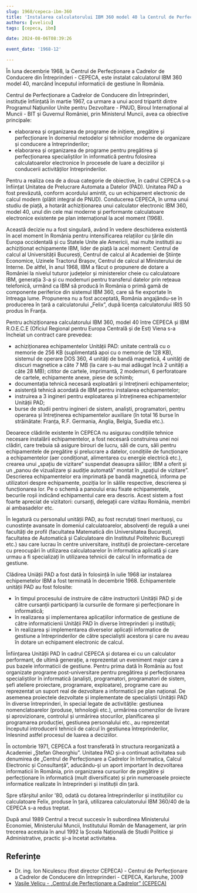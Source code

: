 ```yaml
---
slug: 1968/cepeca-ibm-360
title: 'Instalarea calculatorului IBM 360 model 40 la Centrul de Perfecționare a Cadrelor de Conducere din Întreprinderi - CEPECA'
authors: [vvelicu]
tags: [cepeca, ibm]

date: 2024-08-06T08:39:26

event_date: '1968-12'

---
```


În luna decembrie 1968, la Centrul de Perfecționare a Cadrelor de Conducere din Întreprinderi - CEPECA, este instalat calculatorul IBM 360 model 40, marcând începutul informaticii de gestiune în România.

<!-- truncate -->

Centrul de Perfecționare a Cadrelor de Conducere din Întreprinderi, instituție
înființată în martie 1967, ca urmare a unui acord tripartit dintre Programul Națiunilor Unite pentru Dezvoltare - PNUD, Biroul Internațional al Muncii - BIT și Guvernul României, prin Ministerul Muncii, avea ca obiective principale:

- elaborarea și organizarea de programe de inițiere, pregătire și perfecționare în domeniul metodelor și tehnicilor moderne de organizare și conducere a întreprinderilor;
- elaborarea și organizarea de programe pentru pregătirea și perfecționarea specialiștilor în informatică pentru folosirea calculatoarelor electronice în procesele de luare a deciziilor și conducerii activităților întreprinderilor.

Pentru a realiza cea de a doua categorie de obiective, în cadrul CEPECA s-a înființat Unitatea de Prelucrare Automata a Datelor (PAD). Unitatea PAD a fost prevăzută, conform acordului amintit, cu un echipament electronic de calcul modern (plătit integral de PNUD). Conducerea CEPECA, în urma unui studiu de piață, a hotarât achiziționarea unui calculator electronic IBM 360, model 40, unul din cele mai moderne și performante calculatoare electronice existente pe plan internațional la acel moment (1968).

Această decizie nu a fost singulară, având în vedere deschiderea existentă în acel moment în România pentru intensificarea relațiilor cu țările din Europa occidentală și cu Statele Unite ale Americii, mai multe instituții au achiziționat echipamente IBM, lider de piață la acel moment: Centrul de calcul al Universității Bucuresți, Centrul de calcul al Academiei de Științe Economice, Uzinele Tractorul Brașov, Centrul de calcul al Ministerului de Interne. De altfel, în anul 1968, IBM a făcut  o propunere de dotare a României la nivelul tuturor județelor și ministerelor cheie cu calculatoare IBM, generația 3-a și cu modemuri pentru transferul datelor prin rețeaua telefonică, urmând ca IBM să producă în România o primă gamă de componente periferice din sistemul IBM 360, care să fie exportate în întreaga lume. Propunerea nu a fost acceptată, România angajându-se în producerea în țară a calculatorului „Felix”, după licența calculatorului IRIS 50 produs în Franța.

Pentru achiziționarea calculatorului IBM 360, model 40 între CEPECA și IBM R.O.E.C.E (Oficiul Regional pentru Europa Centrală și de Est) Viena s-a încheiat un contract care prevedea:

- achiziționarea echipamentelor Unității PAD: unitate centrală cu o memorie de 256 KB (suplimentată apoi cu o memorie de 128 KB), sistemul de operare DOS 360, 4 unități de bandă magnetică, 4 unități de discuri magnetice a câte 7 MB (la care s-au mai adăugat încă 2 unități a câte 28 MB); cititor de cartele, imprimantă, 2 modemuri, 6 perforatoare de cartele, echipamente anexe, piese de schimb;
- documentația tehnică necesară exploatării și întreținerii echipamentelor;
- asistență tehnică acordată de IBM pentru instalarea echipamentelor;
- instruirea a 3 ingineri pentru exploatarea și întreținerea echipamentelor Unității PAD;
- burse de studii pentru ingineri de sistem, analiști, programatori, pentru operarea și întreținerea echipamentelor auxiliare (în total 16 burse în străinătate: Franța, R.F. Germania, Anglia, Belgia, Suedia etc.).

Deoarece clădirile existente în CEPECA nu asigurau condițiile tehnice necesare instalării echipamentelor, a fost necesară construirea unei noi clădiri, care trebuia să asigure birouri de lucru, săli de curs, săli pentru echipamentele de pregătire și prelucrare a datelor, condițiile de funcționare a echipamentelor (aer condiționat, alimentarea cu energie electrică etc.), crearea unui „spațiu de vizitare” suspendat deasupra sălilor;
IBM a oferit și un „panou de vizualizare și audiție automată” montat în „spațiul de vizitare”. Descrierea echipamentelor era imprimată pe bandă magnetică, informa pe utilizatori despre echipamente, poziția lor în sălile respective, descrierea și funcționarea lor. Pe o schemă a panoului erau fixate echipamentele, becurile roșii indicând echipamentul care era descris. Acest sistem a fost foarte apreciat de vizitatori: cursanți, delegații care vizitau România, membri ai ambasadelor etc.

În legatură cu personalul unității PAD, au fost recrutați tineri merituoși, cu cunostințe avansate  în domeniul calculatoarelor, absolvenți de regulă a unei facultăți de profil (facultatea Matematică din Universitatea București, facultatea de Automatică și Calculatoare din Institutul Politehnic București etc.) sau care lucrau în centre universitare, instituții de proiectare-cercetare cu preocupări în utilizarea calculatoarelor în informatica aplicată și care urmau a fi specializați în utilizarea tehnicii de calcul în informatica de gestiune.

Clădirea Uniății PAD a fost dată în folosință în iulie 1968 iar instalarea echipemetelor IBM a fost terminată în decembrie 1968.
Echipamentele unității PAD au fost folosite:

- în timpul procesului de instruire de către instructorii Unității PAD și de către cursanții participanți la cursurile de formare și perfecționare în informatică;
- în realizarea și implementarea aplicațiilor informatice de gestiune de către informaticienii Unității PAD în diverse întreprinderi și instituții;
- în realizarea și implementarea diverselor aplicații informatice de gestiune a întreprinderilor de către specialiștii acestora și care nu aveau în dotare un echipament electronic de calcul.

Înființarea Unității PAD în cadrul CEPECA și dotarea ei cu un calculator performant, de ultimă generație, a reprezentat un eveniment major care a pus bazele informaticii de gestiune. Pentru prima dată în România au fost organizate programe post-universitare pentru pregătirea și perfecționarea specialiștilor în informatică (analiști, programatori, programatori de sistem, șefi ateliere proiectare, programare, exploatare), programe care au reprezentat un suport real de dezvoltare a informaticii pe plan național. De asemenea proiectele dezvoltate și implementate de specialiștii Unității PAD în diverse întreprinderi, în special legate de activitățile: gestiunea nomenclatoarelor (produse, tehnologii etc.), urmărirea comenzilor de livrare și aprovizionare, controlul și urmărirea stocurilor, planificarea și programarea producției, gestiunea personalului etc., au reprezentat începutul introducerii tehnicii de calcul în gestiunea întreprinderilor, înlesnind astfel procesul de luarea a deciziilor.

În octombrie 1971, CEPECA a fost transferată în structura reorganizată a Academiei „Ștefan Gheorghiu”. Unitatea PAD și-a continuat activitatea sub denumirea de „Centrul de Perfecționare a Cadrelor în Informatica, Calcul Electronic și Consultanță”, aducându-și un aport important în dezvoltarea informaticii în România, prin organizarea cursurilor de pregătire și perfecționare în informatică (mult diversificate) și prin numeroasele proiecte informatice realizate în întreprinderi și instituții din țară.

Spre sfârșitul anilor '80, odată cu dotarea întreprinderilor și instituțiilor cu calculatoare Felix, produse în țară, utilizarea calculatorului IBM 360/40 de la CEPECA s-a redus treptat.

După anul 1989 Centrul a trecut succesiv în subordinea Ministerului Economiei, Ministerului Muncii, Institutului Român de Management, iar prin trecerea acestuia în anul 1992 la Școala Națională de Studii Politice și Administrative, practic și-a încetat activitatea.

## Referințe

- Dr. ing. Ion Niculescu (fost director CEPECA) - Centrul de Perfecționare a Cadrelor de Conducere din Întreprinderi - CEPECA, Karlsruhe, 2009
- [Vasile Velicu - „Centrul de Perfecționare a Cadrelor” (CEPECA)](/amintiri/2021/vvelicu-cepeca/)
